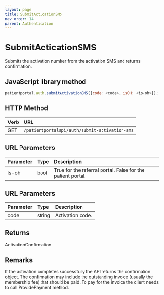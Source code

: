 ```yaml
---
layout: page
title: SubmitActicationSMS
nav_order: 14
parent: Authentication
---
```


# SubmitActicationSMS

Submits the activation number from the activation SMS and returns confirmation.

## JavaScript library method

```javascript
patientportal.auth.submitActivationSMS({code: <code>, isOH: <is-oh>});
```

## HTTP Method

| Verb | URL                                               |
|:-----|:--------------------------------------------------|
| GET | `/patientportalapi/auth/submit-activation-sms` |

## URL Parameters

| Parameter | Type   | Description                                                 |
|:----------|:-------|:------------------------------------------------------------|
| is-oh | bool | True for the referral portal. False for the patient portal. |

## URL Parameters

| Parameter | Type   | Description                                                 |
|:----------|:-------|:------------------------------------------------------------|
| code | string | Activation code. |

## Returns

ActivationConfirmation

## Remarks

If the activation completes successfully the API returns the confirmation object. The confirmation may include the outstanding invoice (usually the membership fee) that should be paid. To pay for the invoice the client needs to call ProvidePayment method.
